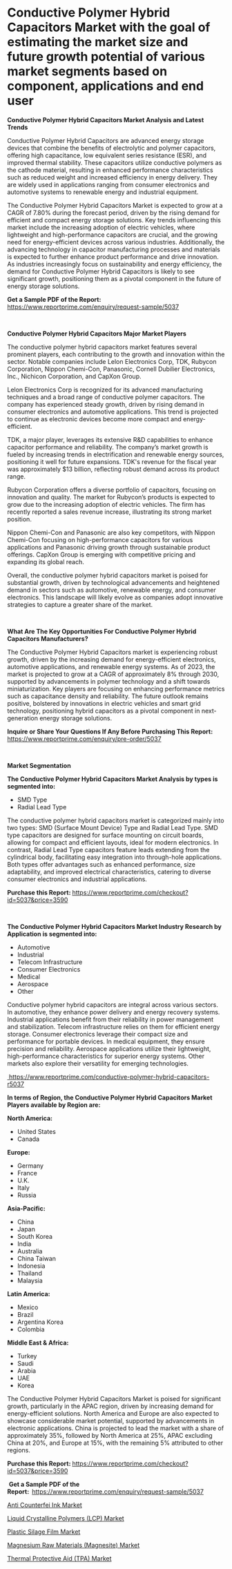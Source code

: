 <p><h1>Conductive Polymer Hybrid Capacitors Market with the goal of estimating the market size and future growth potential of various market segments based on component, applications and end user</h1></p><p><strong>Conductive Polymer Hybrid Capacitors Market Analysis and Latest Trends</strong></p>
<p><p>Conductive Polymer Hybrid Capacitors are advanced energy storage devices that combine the benefits of electrolytic and polymer capacitors, offering high capacitance, low equivalent series resistance (ESR), and improved thermal stability. These capacitors utilize conductive polymers as the cathode material, resulting in enhanced performance characteristics such as reduced weight and increased efficiency in energy delivery. They are widely used in applications ranging from consumer electronics and automotive systems to renewable energy and industrial equipment.</p><p>The Conductive Polymer Hybrid Capacitors Market is expected to grow at a CAGR of 7.80% during the forecast period, driven by the rising demand for efficient and compact energy storage solutions. Key trends influencing this market include the increasing adoption of electric vehicles, where lightweight and high-performance capacitors are crucial, and the growing need for energy-efficient devices across various industries. Additionally, the advancing technology in capacitor manufacturing processes and materials is expected to further enhance product performance and drive innovation. As industries increasingly focus on sustainability and energy efficiency, the demand for Conductive Polymer Hybrid Capacitors is likely to see significant growth, positioning them as a pivotal component in the future of energy storage solutions.</p></p>
<p><strong>Get a Sample PDF of the Report:&nbsp;</strong> <a href="https://www.reportprime.com/enquiry/request-sample/5037?utm_campaign=1780&utm_medium=2&utm_source=Github&utm_content=ia&utm_term=18102024&utm_id=conductive-polymer-hybrid-capacitors">https://www.reportprime.com/enquiry/request-sample/5037</a></p>
<p>&nbsp;</p>
<p><strong>Conductive Polymer Hybrid Capacitors Major Market Players</strong></p>
<p><p>The conductive polymer hybrid capacitors market features several prominent players, each contributing to the growth and innovation within the sector. Notable companies include Lelon Electronics Corp, TDK, Rubycon Corporation, Nippon Chemi-Con, Panasonic, Cornell Dubilier Electronics, Inc., Nichicon Corporation, and CapXon Group.</p><p>Lelon Electronics Corp is recognized for its advanced manufacturing techniques and a broad range of conductive polymer capacitors. The company has experienced steady growth, driven by rising demand in consumer electronics and automotive applications. This trend is projected to continue as electronic devices become more compact and energy-efficient.</p><p>TDK, a major player, leverages its extensive R&D capabilities to enhance capacitor performance and reliability. The company’s market growth is fueled by increasing trends in electrification and renewable energy sources, positioning it well for future expansions. TDK's revenue for the fiscal year was approximately $13 billion, reflecting robust demand across its product range.</p><p>Rubycon Corporation offers a diverse portfolio of capacitors, focusing on innovation and quality. The market for Rubycon’s products is expected to grow due to the increasing adoption of electric vehicles. The firm has recently reported a sales revenue increase, illustrating its strong market position.</p><p>Nippon Chemi-Con and Panasonic are also key competitors, with Nippon Chemi-Con focusing on high-performance capacitors for various applications and Panasonic driving growth through sustainable product offerings. CapXon Group is emerging with competitive pricing and expanding its global reach.</p><p>Overall, the conductive polymer hybrid capacitors market is poised for substantial growth, driven by technological advancements and heightened demand in sectors such as automotive, renewable energy, and consumer electronics. This landscape will likely evolve as companies adopt innovative strategies to capture a greater share of the market.</p></p>
<p>&nbsp;</p>
<p><strong>What Are The Key Opportunities For Conductive Polymer Hybrid Capacitors Manufacturers?</strong></p>
<p><p>The Conductive Polymer Hybrid Capacitors market is experiencing robust growth, driven by the increasing demand for energy-efficient electronics, automotive applications, and renewable energy systems. As of 2023, the market is projected to grow at a CAGR of approximately 8% through 2030, supported by advancements in polymer technology and a shift towards miniaturization. Key players are focusing on enhancing performance metrics such as capacitance density and reliability. The future outlook remains positive, bolstered by innovations in electric vehicles and smart grid technology, positioning hybrid capacitors as a pivotal component in next-generation energy storage solutions.</p></p>
<p><strong>Inquire or Share Your Questions If Any Before Purchasing This Report:</strong> <a href="https://www.reportprime.com/enquiry/pre-order/5037?utm_campaign=1780&utm_medium=2&utm_source=Github&utm_content=ia&utm_term=18102024&utm_id=conductive-polymer-hybrid-capacitors">https://www.reportprime.com/enquiry/pre-order/5037</a></p>
<p>&nbsp;</p>
<p><strong>Market Segmentation</strong></p>
<p><strong>The Conductive Polymer Hybrid Capacitors Market Analysis by types is segmented into:</strong></p>
<p><ul><li>SMD Type</li><li>Radial Lead Type</li></ul></p>
<p><p>The conductive polymer hybrid capacitors market is categorized mainly into two types: SMD (Surface Mount Device) Type and Radial Lead Type. SMD type capacitors are designed for surface mounting on circuit boards, allowing for compact and efficient layouts, ideal for modern electronics. In contrast, Radial Lead Type capacitors feature leads extending from the cylindrical body, facilitating easy integration into through-hole applications. Both types offer advantages such as enhanced performance, size adaptability, and improved electrical characteristics, catering to diverse consumer electronics and industrial applications.</p></p>
<p><strong>Purchase this Report:&nbsp;</strong><a href="https://www.reportprime.com/checkout?id=5037&price=3590&utm_campaign=1780&utm_medium=2&utm_source=Github&utm_content=ia&utm_term=18102024&utm_id=conductive-polymer-hybrid-capacitors">https://www.reportprime.com/checkout?id=5037&price=3590</a></p>
<p>&nbsp;</p>
<p><strong>The Conductive Polymer Hybrid Capacitors Market Industry Research by Application is segmented into:</strong></p>
<p><ul><li>Automotive</li><li>Industrial</li><li>Telecom Infrastructure</li><li>Consumer Electronics</li><li>Medical</li><li>Aerospace</li><li>Other</li></ul></p>
<p><p>Conductive polymer hybrid capacitors are integral across various sectors. In automotive, they enhance power delivery and energy recovery systems. Industrial applications benefit from their reliability in power management and stabilization. Telecom infrastructure relies on them for efficient energy storage. Consumer electronics leverage their compact size and performance for portable devices. In medical equipment, they ensure precision and reliability. Aerospace applications utilize their lightweight, high-performance characteristics for superior energy systems. Other markets also explore their versatility for emerging technologies.</p></p>
<p><a href="https://www.reportprime.com/conductive-polymer-hybrid-capacitors-r5037?utm_campaign=1780&utm_medium=2&utm_source=Github&utm_content=ia&utm_term=18102024&utm_id=conductive-polymer-hybrid-capacitors">&nbsp;https://www.reportprime.com/conductive-polymer-hybrid-capacitors-r5037</a></p>
<p><strong>In terms of Region, the Conductive Polymer Hybrid Capacitors Market Players available by Region are:</strong></p>
<p>
    <p> <strong> North America: </strong>
        <ul>
            <li>United States</li>
            <li>Canada</li>
        </ul>
        </p> 
    <p> <strong> Europe: </strong>
        <ul>
            <li>Germany</li>
            <li>France</li>
            <li>U.K.</li>
            <li>Italy</li>
            <li>Russia</li>
        </ul>
        </p> 
    <p> <strong> Asia-Pacific: </strong>
        <ul>
            <li>China</li>
            <li>Japan</li>
            <li>South Korea</li>
            <li>India</li>
            <li>Australia</li>
            <li>China Taiwan</li>
            <li>Indonesia</li>
            <li>Thailand</li>
            <li>Malaysia</li>
        </ul>
        </p> 
    <p> <strong> Latin America: </strong>
        <ul>
            <li>Mexico</li>
            <li>Brazil</li>
            <li>Argentina Korea</li>
            <li>Colombia</li>
        </ul>
        </p> 
    <p> <strong> Middle East & Africa: </strong>
        <ul>
            <li>Turkey</li>
            <li>Saudi</li>
            <li>Arabia</li>
            <li>UAE</li>
            <li>Korea</li>
        </ul>
    </p>
    </p>
<p><p>The Conductive Polymer Hybrid Capacitors Market is poised for significant growth, particularly in the APAC region, driven by increasing demand for energy-efficient solutions. North America and Europe are also expected to showcase considerable market potential, supported by advancements in electronic applications. China is projected to lead the market with a share of approximately 35%, followed by North America at 25%, APAC excluding China at 20%, and Europe at 15%, with the remaining 5% attributed to other regions.</p></p>
<p><strong>Purchase this Report: </strong><a href="https://www.reportprime.com/checkout?id=5037&price=3590&utm_campaign=1780&utm_medium=2&utm_source=Github&utm_content=ia&utm_term=18102024&utm_id=conductive-polymer-hybrid-capacitors">https://www.reportprime.com/checkout?id=5037&price=3590</a></p>
<p>&nbsp;<strong>Get a Sample PDF of the Report:&nbsp;&nbsp;</strong><a href="https://www.reportprime.com/enquiry/request-sample/5037?utm_campaign=1780&utm_medium=2&utm_source=Github&utm_content=ia&utm_term=18102024&utm_id=conductive-polymer-hybrid-capacitors">https://www.reportprime.com/enquiry/request-sample/5037</a></p>
<p><strong></strong></p>
<p><p><a href="https://www.linkedin.com/pulse/anti-counterfei-ink-momentum-charting-134-cagr-path-yo0jc?utm_campaign=1780&utm_medium=2&utm_source=Github&utm_content=ia&utm_term=18102024&utm_id=conductive-polymer-hybrid-capacitors">Anti Counterfei Ink Market</a></p><p><a href="https://www.linkedin.com/pulse/liquid-crystalline-polymers-lcp-market-global-regional-analysis-bd3fc?utm_campaign=1780&utm_medium=2&utm_source=Github&utm_content=ia&utm_term=18102024&utm_id=conductive-polymer-hybrid-capacitors">Liquid Crystalline Polymers (LCP) Market</a></p><p><a href="https://www.linkedin.com/pulse/pulse-plastic-silage-film-rhythms-change-market-resonance-rfihc?utm_campaign=1780&utm_medium=2&utm_source=Github&utm_content=ia&utm_term=18102024&utm_id=conductive-polymer-hybrid-capacitors">Plastic Silage Film Market</a></p><p><a href="https://www.linkedin.com/pulse/decoding-magnesium-raw-materials-magnesite-market-signals-growth-utabc?utm_campaign=1780&utm_medium=2&utm_source=Github&utm_content=ia&utm_term=18102024&utm_id=conductive-polymer-hybrid-capacitors">Magnesium Raw Materials (Magnesite) Market</a></p><p><a href="https://www.linkedin.com/pulse/thermal-protective-aid-tpa-market-size-growth-industry-analysis-lgbmc?utm_campaign=1780&utm_medium=2&utm_source=Github&utm_content=ia&utm_term=18102024&utm_id=conductive-polymer-hybrid-capacitors">Thermal Protective Aid (TPA) Market</a></p></p>